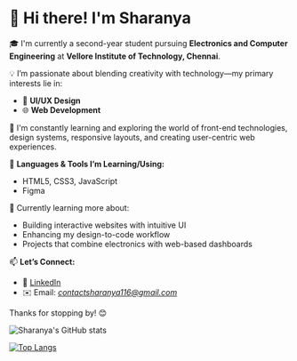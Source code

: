 # 👋 Hi there! I'm Sharanya

🎓 I'm currently a second-year student pursuing **Electronics and Computer Engineering** at **Vellore Institute of Technology, Chennai**.

💡 I’m passionate about blending creativity with technology—my primary interests lie in:
- 🎨 **UI/UX Design**  
- 🌐 **Web Development**

🚀 I'm constantly learning and exploring the world of front-end technologies, design systems, responsive layouts, and creating user-centric web experiences.

🔧 **Languages & Tools I’m Learning/Using:**
- HTML5, CSS3, JavaScript
- Figma

💭 Currently learning more about:
- Building interactive websites with intuitive UI
- Enhancing my design-to-code workflow
- Projects that combine electronics with web-based dashboards

📫 **Let’s Connect:**
- 💼 [LinkedIn](www.linkedin.com/in/sharanya-sasmal)
- ✉️ Email: *contactsharanya116@gmail.com*

Thanks for stopping by! 😊 

![Sharanya's GitHub stats](https://github-readme-stats.vercel.app/api?username=Soulful-Sharanya116&show_icons=true&theme=github_dark)

[![Top Langs](https://github-readme-stats.vercel.app/api/top-langs/?username=Soulful-Sharanya116&layout=donut)](https://github.com/Soulful-Sharanya116/github-readme-stats)
